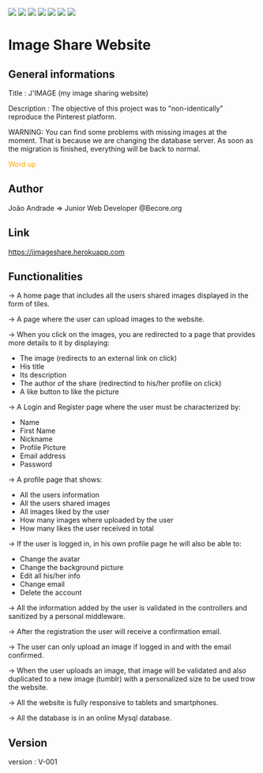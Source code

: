 
<img src="https://img.shields.io/badge/USES-HTML-blue?style=for-the-badge"> <img src="https://img.shields.io/badge/USES-CSS-blue?style=for-the-badge">
<img src="https://img.shields.io/badge/USES-TAILWIND-blue?style=for-the-badge"> <img src="https://img.shields.io/badge/USES-MYSQL-blue?style=for-the-badge">
<img src="https://img.shields.io/badge/USES-JAVASCRIPT-blue?style=for-the-badge"> <img src="https://img.shields.io/badge/USES-PHP-blue?style=for-the-badge">
<img src="https://img.shields.io/badge/MADE%20WITH-LARAVEL-brightgreen?style=for-the-badge">


# Image Share Website



## General informations 
Title       : J'IMAGE (my image sharing website) 

Description : The objective of this project was to "non-identically" reproduce the Pinterest platform.

WARNING: You can find some problems with missing images at the moment.
That is because we are changing the database server.
As soon as the migration is finished, everything will be back to normal.

<span style="color:orange;">Word up</span>

## Author
João Andrade => Junior Web Developer @Becore.org


## Link
https://jimageshare.herokuapp.com


## Functionalities
-> A home page that includes all the users shared images displayed in the form of tiles.

-> A page where the user can upload images to the website.

-> When you click on the images, you are redirected to a page that provides more details to it by displaying:
- The image (redirects to an external link on click)
- His title
- Its description
- The author of the share (redirectind to his/her profile on click)
- A like button to like the picture
    
-> A Login and Register page where the user must be characterized by:
- Name
- First Name
- Nickname
- Profile Picture
- Email address
- Password
    
-> A profile page that shows:
- All the users information
- All the users shared images
- All images liked by the user
- How many images where uploaded by the user
- How many likes the user received in total
    
-> If the user is logged in, in his own profile page he will also be able to:
- Change the avatar
- Change the background picture
- Edit all his/her info
- Change email
- Delete the account

-> All the information added by the user is validated in the controllers and sanitized by a personal middleware.

-> After the registration the user will receive a confirmation email.

-> The user can only upload an image if logged in and with the email confirmed.

-> When the user uploads an image, that image will be validated and also duplicated to a new image (tumblr) with a personalized size to be used trow the        website.

-> All the website is fully responsive to tablets and smartphones.

-> All the database is in an online Mysql database.





## Version 
version : V-001
